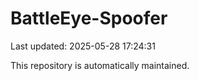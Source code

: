 # BattleEye-Spoofer

Last updated: 2025-05-28 17:24:31

This repository is automatically maintained.
